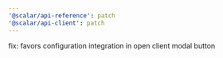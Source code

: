 ```yaml
---
'@scalar/api-reference': patch
'@scalar/api-client': patch
---
```


fix: favors configuration integration in open client modal button

